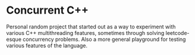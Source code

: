 # Concurrent C++

Personal random project that started out as a way to experiment with various C++ multithreading features,
sometimes through solving leetcode-esque concurrency problems. Also a more general playground for testing
various features of the language.
